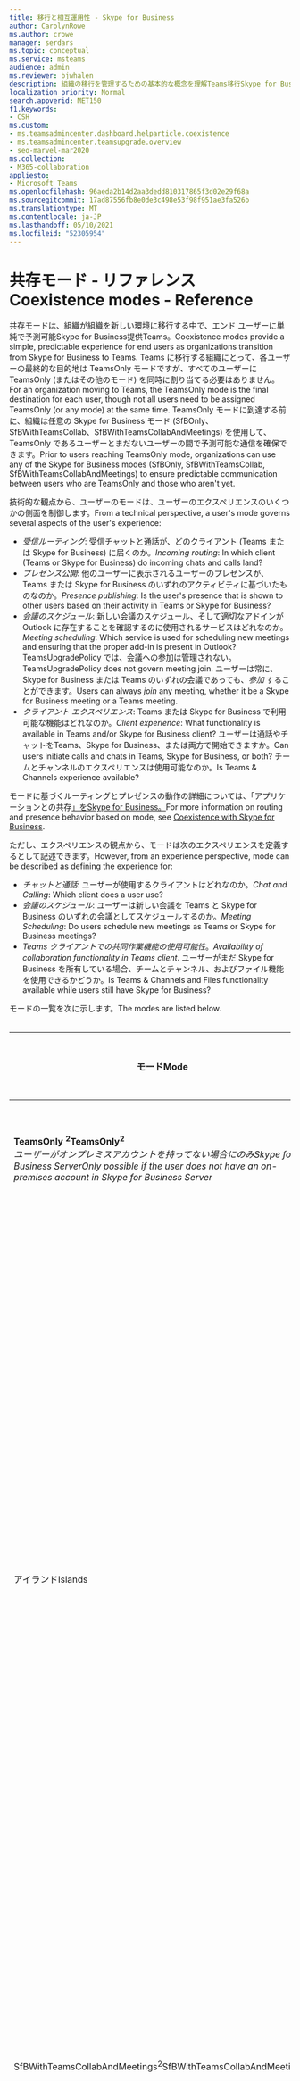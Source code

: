 ```yaml
---
title: 移行と相互運用性 - Skype for Business
author: CarolynRowe
ms.author: crowe
manager: serdars
ms.topic: conceptual
ms.service: msteams
audience: admin
ms.reviewer: bjwhalen
description: 組織の移行を管理するための基本的な概念を理解Teams移行Skype for Business。
localization_priority: Normal
search.appverid: MET150
f1.keywords:
- CSH
ms.custom:
- ms.teamsadmincenter.dashboard.helparticle.coexistence
- ms.teamsadmincenter.teamsupgrade.overview
- seo-marvel-mar2020
ms.collection:
- M365-collaboration
appliesto:
- Microsoft Teams
ms.openlocfilehash: 96aeda2b14d2aa3dedd810317865f3d02e29f68a
ms.sourcegitcommit: 17ad87556fb8e0de3c498e53f98f951ae3fa526b
ms.translationtype: MT
ms.contentlocale: ja-JP
ms.lasthandoff: 05/10/2021
ms.locfileid: "52305954"
---
```

# <a name="coexistence-modes---reference"></a><span data-ttu-id="534d7-103">共存モード - リファレンス</span><span class="sxs-lookup"><span data-stu-id="534d7-103">Coexistence modes - Reference</span></span>

<span data-ttu-id="534d7-104">共存モードは、組織が組織を新しい環境に移行する中で、エンド ユーザーに単純で予測可能Skype for Business提供Teams。</span><span class="sxs-lookup"><span data-stu-id="534d7-104">Coexistence modes provide a simple, predictable experience for end users as organizations transition from Skype for Business to Teams.</span></span> <span data-ttu-id="534d7-105">Teams に移行する組織にとって、各ユーザーの最終的な目的地は TeamsOnly モードですが、すべてのユーザーに TeamsOnly (またはその他のモード) を同時に割り当てる必要はありません。</span><span class="sxs-lookup"><span data-stu-id="534d7-105">For an organization moving to Teams, the TeamsOnly mode is the final destination for each user, though not all users need to be assigned TeamsOnly (or any mode) at the same time.</span></span> <span data-ttu-id="534d7-106">TeamsOnly モードに到達する前に、組織は任意の Skype for Business モード (SfBOnly、SfBWithTeamsCollab、SfBWithTeamsCollabAndMeetings) を使用して、TeamsOnly であるユーザーとまだないユーザーの間で予測可能な通信を確保できます。</span><span class="sxs-lookup"><span data-stu-id="534d7-106">Prior to users reaching TeamsOnly mode, organizations can use any of the Skype for Business modes (SfBOnly, SfBWithTeamsCollab, SfBWithTeamsCollabAndMeetings) to ensure predictable communication between users who are TeamsOnly and those who aren't yet.</span></span>

<span data-ttu-id="534d7-107">技術的な観点から、ユーザーのモードは、ユーザーのエクスペリエンスのいくつかの側面を制御します。</span><span class="sxs-lookup"><span data-stu-id="534d7-107">From a technical perspective, a user's mode governs several  aspects of the user's experience:</span></span>

- <span data-ttu-id="534d7-108">*受信ルーティング*: 受信チャットと通話が、どのクライアント (Teams または Skype for Business) に届くのか。</span><span class="sxs-lookup"><span data-stu-id="534d7-108">*Incoming routing*: In which client (Teams or Skype for Business) do incoming chats and calls land?</span></span> 
- <span data-ttu-id="534d7-109">*プレゼンス公開*: 他のユーザーに表示されるユーザーのプレゼンスが、Teams または Skype for Business のいずれのアクティビティに基づいたものなのか。</span><span class="sxs-lookup"><span data-stu-id="534d7-109">*Presence publishing*: Is the user's presence that is shown to other users based on their activity in Teams or Skype for Business?</span></span> 
- <span data-ttu-id="534d7-110">*会議のスケジュール*: 新しい会議のスケジュール、そして適切なアドインが Outlook に存在することを確認するのに使用されるサービスはどれなのか。</span><span class="sxs-lookup"><span data-stu-id="534d7-110">*Meeting scheduling*: Which service is used for scheduling new meetings and ensuring that the proper add-in is present in Outlook?</span></span> <span data-ttu-id="534d7-111">TeamsUpgradePolicy では、会議への参加は管理されない。</span><span class="sxs-lookup"><span data-stu-id="534d7-111">TeamsUpgradePolicy does not govern meeting join.</span></span> <span data-ttu-id="534d7-112">ユーザーは常に、Skype for Business または Teams のいずれの会議であっても、*参加* することができます。</span><span class="sxs-lookup"><span data-stu-id="534d7-112">Users can always *join* any meeting, whether it be a Skype for Business meeting or a Teams meeting.</span></span>
- <span data-ttu-id="534d7-113">*クライアント エクスペリエンス*: Teams または Skype for Business で利用可能な機能はどれなのか。</span><span class="sxs-lookup"><span data-stu-id="534d7-113">*Client experience*: What functionality is available in Teams and/or Skype for Business client?</span></span> <span data-ttu-id="534d7-114">ユーザーは通話やチャットをTeams、Skype for Business、または両方で開始できますか。</span><span class="sxs-lookup"><span data-stu-id="534d7-114">Can users initiate calls and chats in Teams, Skype for Business, or both?</span></span> <span data-ttu-id="534d7-115">チームとチャンネルのエクスペリエンスは使用可能なのか。</span><span class="sxs-lookup"><span data-stu-id="534d7-115">Is Teams & Channels experience available?</span></span>  

<span data-ttu-id="534d7-116">モードに基づくルーティングとプレゼンスの動作の詳細については、「アプリケーションとの共存[」をSkype for Business。](./coexistence-chat-calls-presence.md)</span><span class="sxs-lookup"><span data-stu-id="534d7-116">For more information on routing and presence behavior based on mode, see [Coexistence with Skype for Business](./coexistence-chat-calls-presence.md).</span></span>

<span data-ttu-id="534d7-117">ただし、エクスペリエンスの観点から、モードは次のエクスペリエンスを定義するとして記述できます。</span><span class="sxs-lookup"><span data-stu-id="534d7-117">However, from an experience perspective, mode can be described as defining the experience for:</span></span>
- <span data-ttu-id="534d7-118">*チャットと通話*: ユーザーが使用するクライアントはどれなのか。</span><span class="sxs-lookup"><span data-stu-id="534d7-118">*Chat and Calling*: Which client does a user use?</span></span>
- <span data-ttu-id="534d7-119">*会議のスケジュール*: ユーザーは新しい会議を Teams と Skype for Business のいずれの会議としてスケジュールするのか。</span><span class="sxs-lookup"><span data-stu-id="534d7-119">*Meeting Scheduling*: Do users schedule new meetings as Teams or Skype for Business meetings?</span></span>
- <span data-ttu-id="534d7-120">*Teams クライアントでの共同作業機能の使用可能性*。</span><span class="sxs-lookup"><span data-stu-id="534d7-120">*Availability of collaboration functionality in Teams client*.</span></span> <span data-ttu-id="534d7-121">ユーザーがまだ Skype for Business を所有している場合、チームとチャンネル、およびファイル機能を使用できるかどうか。</span><span class="sxs-lookup"><span data-stu-id="534d7-121">Is Teams & Channels and Files functionality available while users still have Skype for Business?</span></span>

<span data-ttu-id="534d7-122">モードの一覧を次に示します。</span><span class="sxs-lookup"><span data-stu-id="534d7-122">The modes are listed below.</span></span>
</br>
</br>

|<span data-ttu-id="534d7-123">モード</span><span class="sxs-lookup"><span data-stu-id="534d7-123">Mode</span></span>|<span data-ttu-id="534d7-124">通話とチャット</span><span class="sxs-lookup"><span data-stu-id="534d7-124">Calling and Chat</span></span>|<span data-ttu-id="534d7-125">会議のスケジュール<sup>1</sup></span><span class="sxs-lookup"><span data-stu-id="534d7-125">Meeting Scheduling<sup>1</sup></span></span>|<span data-ttu-id="534d7-126">チームとチャンネル</span><span class="sxs-lookup"><span data-stu-id="534d7-126">Teams & Channels</span></span>|<span data-ttu-id="534d7-127">使用例</span><span class="sxs-lookup"><span data-stu-id="534d7-127">Use Case</span></span>|
|---|---|---|---|---|
|<span data-ttu-id="534d7-128">**TeamsOnly <sup>2</sup>**</span><span class="sxs-lookup"><span data-stu-id="534d7-128">**TeamsOnly<sup>2</sup>**</span></span></br><span data-ttu-id="534d7-129">*ユーザーがオンプレミスアカウントを持ってない場合にのみSkype for Business Server*</span><span class="sxs-lookup"><span data-stu-id="534d7-129">*Only possible if the user does not have an on-premises account in Skype for Business Server*</span></span>|<span data-ttu-id="534d7-130">Teams</span><span class="sxs-lookup"><span data-stu-id="534d7-130">Teams</span></span>|<span data-ttu-id="534d7-131">Teams</span><span class="sxs-lookup"><span data-stu-id="534d7-131">Teams</span></span>|<span data-ttu-id="534d7-132">あり</span><span class="sxs-lookup"><span data-stu-id="534d7-132">Yes</span></span>|<span data-ttu-id="534d7-133">アップグレード過程の最終的な状態。</span><span class="sxs-lookup"><span data-stu-id="534d7-133">The final state of being upgraded.</span></span> <span data-ttu-id="534d7-134">新しいテナントの既定値でもあります。</span><span class="sxs-lookup"><span data-stu-id="534d7-134">Also the default for new tenants.</span></span>|
|<span data-ttu-id="534d7-135">アイランド</span><span class="sxs-lookup"><span data-stu-id="534d7-135">Islands</span></span>|<span data-ttu-id="534d7-136">いずれか</span><span class="sxs-lookup"><span data-stu-id="534d7-136">Either</span></span>|<span data-ttu-id="534d7-137">いずれか</span><span class="sxs-lookup"><span data-stu-id="534d7-137">Either</span></span>|<span data-ttu-id="534d7-138">あり</span><span class="sxs-lookup"><span data-stu-id="534d7-138">Yes</span></span>|<span data-ttu-id="534d7-139">既定の構成。</span><span class="sxs-lookup"><span data-stu-id="534d7-139">Default configuration.</span></span> <span data-ttu-id="534d7-140">1 人のユーザーが両方のクライアントを並べて比較することができます。</span><span class="sxs-lookup"><span data-stu-id="534d7-140">Allows a single user to evaluate both clients side by side.</span></span> <span data-ttu-id="534d7-141">チャットと通話はいずれかのクライアントに届くので、ユーザーは両方のクライアントを常に起動しておく必要があります。</span><span class="sxs-lookup"><span data-stu-id="534d7-141">Chats and calls can land in either client, so users must always run both clients.</span></span> <span data-ttu-id="534d7-142">Skype for Business エクスペリエンスが複雑化または低下することを回避するため、外部 (フェデレーション) コミュニケーション、PSTN 音声サービスと音声アプリケーション、Office の統合、その他のいくつかの統合は引き続き Skype for Business で処理されます。</span><span class="sxs-lookup"><span data-stu-id="534d7-142">To avoid a confusing or regressed Skype for Business experience, external (federated) communications, PSTN voice services and voice applications, Office integration, and several other integrations continue to be handled by Skype for Business.</span></span>|
|<span data-ttu-id="534d7-143">SfBWithTeamsCollabAndMeetings<sup>2</sup></span><span class="sxs-lookup"><span data-stu-id="534d7-143">SfBWithTeamsCollabAndMeetings<sup>2</sup></span></span>|<span data-ttu-id="534d7-144">Skype for Business</span><span class="sxs-lookup"><span data-stu-id="534d7-144">Skype for Business</span></span>|<span data-ttu-id="534d7-145">Teams</span><span class="sxs-lookup"><span data-stu-id="534d7-145">Teams</span></span>|<span data-ttu-id="534d7-146">あり</span><span class="sxs-lookup"><span data-stu-id="534d7-146">Yes</span></span>|<span data-ttu-id="534d7-147">"会議優先"。</span><span class="sxs-lookup"><span data-stu-id="534d7-147">"Meetings First".</span></span> <span data-ttu-id="534d7-148">主に、通話のクラウドへの移行準備ができていないオンプレミスの組織が、Teams 会議の機能を利用するためのものです。</span><span class="sxs-lookup"><span data-stu-id="534d7-148">Primarily for on-premises organizations to benefit from Teams meeting functionality, if they are not yet ready to move calling to the cloud.</span></span>|
|<span data-ttu-id="534d7-149">SfBWithTeamsCollab</span><span class="sxs-lookup"><span data-stu-id="534d7-149">SfBWithTeamsCollab</span></span>|<span data-ttu-id="534d7-150">Skype for Business</span><span class="sxs-lookup"><span data-stu-id="534d7-150">Skype for Business</span></span>|<span data-ttu-id="534d7-151">Skype for Business</span><span class="sxs-lookup"><span data-stu-id="534d7-151">Skype for Business</span></span>|<span data-ttu-id="534d7-152">はい</span><span class="sxs-lookup"><span data-stu-id="534d7-152">Yes</span></span>|<span data-ttu-id="534d7-153">より緊密な管理制御を必要とする複雑な組織向けの、代替の開始地点。</span><span class="sxs-lookup"><span data-stu-id="534d7-153">Alternate starting point for complex organizations that need tighter administrative control.</span></span>|
|<span data-ttu-id="534d7-154">SfBOnly</span><span class="sxs-lookup"><span data-stu-id="534d7-154">SfBOnly</span></span>|<span data-ttu-id="534d7-155">Skype for Business</span><span class="sxs-lookup"><span data-stu-id="534d7-155">Skype for Business</span></span>|<span data-ttu-id="534d7-156">Skype for Business</span><span class="sxs-lookup"><span data-stu-id="534d7-156">Skype for Business</span></span>|<span data-ttu-id="534d7-157">いいえ<sup>3</sup></span><span class="sxs-lookup"><span data-stu-id="534d7-157">No<sup>3</sup></span></span>|<span data-ttu-id="534d7-158">データ制御に関する厳密な要件が存在する組織向けの特殊なシナリオ。</span><span class="sxs-lookup"><span data-stu-id="534d7-158">Specialized scenario for organizations with strict requirements around data control.</span></span> <span data-ttu-id="534d7-159">Teams は、他のユーザーがスケジュールした会議に参加する場合にのみ使用します。</span><span class="sxs-lookup"><span data-stu-id="534d7-159">Teams is used only to join meetings scheduled by others.</span></span>|
||||||

</br>
</br>

<span data-ttu-id="534d7-160">**注:**</span><span class="sxs-lookup"><span data-stu-id="534d7-160">**Notes:**</span></span>

<span data-ttu-id="534d7-161"><sup>1</sup>既存の会議に参加する機能 (Teams または Skype for Business でスケジュールされている場合) は、モードによって管理されません。</span><span class="sxs-lookup"><span data-stu-id="534d7-161"><sup>1</sup> The ability to join an existing meeting (whether scheduled in Teams or in Skype for Business) isn't governed by mode.</span></span> <span data-ttu-id="534d7-162">既定では、ユーザーは常に招待されたすべての会議に参加できます。</span><span class="sxs-lookup"><span data-stu-id="534d7-162">By default, users can always join any meeting they have been invited to.</span></span>

<span data-ttu-id="534d7-163"><sup>2</sup> 既定では、個々のユーザーに TeamsOnly または SfbWithTeamsCollabAndMeetings を割り当てる場合、そのユーザーが将来予定している既存の Skype for Business 会議は Teams 会議に変換されます。</span><span class="sxs-lookup"><span data-stu-id="534d7-163"><sup>2</sup> By default, when assigning either TeamsOnly or SfbWithTeamsCollabAndMeetings to an individual user, any existing Skype for Business meetings scheduled by that user for the future are converted to Teams meetings.</span></span> <span data-ttu-id="534d7-164">必要に応じて、TeamsUpgradePolicy を付与する際に `-MigrateMeetingsToTeams $false` を指定するか、Teams 管理ポータルのチェックボックスをオフにして、これらの会議を Skype for Business 会議として残すことができます。</span><span class="sxs-lookup"><span data-stu-id="534d7-164">If desired, you can leave these meetings as Skype for Business meetings either by specifying  `-MigrateMeetingsToTeams $false` when granting TeamsUpgradePolicy, or by unselecting the checkbox in the Teams Admin portal.</span></span> <span data-ttu-id="534d7-165">TeamsUpgradePolicy をテナント全体に付与Skype for BusinessからTeamsに会議を変換する機能は使用できません。</span><span class="sxs-lookup"><span data-stu-id="534d7-165">The ability to convert meetings from Skype for Business to Teams is not available when granting TeamsUpgradePolicy on a tenant-wide basis.</span></span> 

<span data-ttu-id="534d7-166"><sup>3</sup> Teams では現在、チームとチャンネル機能を無効にすることはできないため、今の段階では有効のままとなります。</span><span class="sxs-lookup"><span data-stu-id="534d7-166"><sup>3</sup> Currently, Teams does not have the ability to disable the Teams and Channels functionality so this remains enabled for now.</span></span>


## <a name="using-teamsupgradepolicy"></a><span data-ttu-id="534d7-167">TeamsUpgradePolicy の使用</span><span class="sxs-lookup"><span data-stu-id="534d7-167">Using TeamsUpgradePolicy</span></span>

<span data-ttu-id="534d7-168">TeamsUpgradePolicy は、Mode と NotifySfbUsers の 2 つの主要プロパティを示しています。</span><span class="sxs-lookup"><span data-stu-id="534d7-168">TeamsUpgradePolicy exposes two key properties: Mode and NotifySfbUsers.</span></span> 
</br>
</br>

|<span data-ttu-id="534d7-169">パラメーター</span><span class="sxs-lookup"><span data-stu-id="534d7-169">Parameter</span></span>|<span data-ttu-id="534d7-170">型</span><span class="sxs-lookup"><span data-stu-id="534d7-170">Type</span></span>|<span data-ttu-id="534d7-171">使用できる値</span><span class="sxs-lookup"><span data-stu-id="534d7-171">Allowed values</span></span></br><span data-ttu-id="534d7-172">(斜体が既定値)</span><span class="sxs-lookup"><span data-stu-id="534d7-172">(default in italics)</span></span>|<span data-ttu-id="534d7-173">説明</span><span class="sxs-lookup"><span data-stu-id="534d7-173">Description</span></span>|
|---|---|---|---|
|<span data-ttu-id="534d7-174">Mode</span><span class="sxs-lookup"><span data-stu-id="534d7-174">Mode</span></span>|<span data-ttu-id="534d7-175">列挙</span><span class="sxs-lookup"><span data-stu-id="534d7-175">Enum</span></span>|<span data-ttu-id="534d7-176">*アイランド*</span><span class="sxs-lookup"><span data-stu-id="534d7-176">*Islands*</span></span></br><span data-ttu-id="534d7-177">TeamsOnly</span><span class="sxs-lookup"><span data-stu-id="534d7-177">TeamsOnly</span></span></br><span data-ttu-id="534d7-178">SfBOnly</span><span class="sxs-lookup"><span data-stu-id="534d7-178">SfBOnly</span></span></br><span data-ttu-id="534d7-179">SfBWithTeamsCollab</span><span class="sxs-lookup"><span data-stu-id="534d7-179">SfBWithTeamsCollab</span></span></br><span data-ttu-id="534d7-180">SfBWithTeamsCollabAndMeetings</span><span class="sxs-lookup"><span data-stu-id="534d7-180">SfBWithTeamsCollabAndMeetings</span></span>|<span data-ttu-id="534d7-181">クライアントの実行モードを示します。</span><span class="sxs-lookup"><span data-stu-id="534d7-181">Indicates the mode the client should run in.</span></span>|
|<span data-ttu-id="534d7-182">NotifySfbUsers</span><span class="sxs-lookup"><span data-stu-id="534d7-182">NotifySfbUsers</span></span>|<span data-ttu-id="534d7-183">ブール</span><span class="sxs-lookup"><span data-stu-id="534d7-183">Bool</span></span>|<span data-ttu-id="534d7-184">*false* または true</span><span class="sxs-lookup"><span data-stu-id="534d7-184">*False* or true</span></span>|<span data-ttu-id="534d7-185">Skype for Business が間もなく Teams に置き換えられることをユーザーに知らせるバナーをクライアントに表示するかどうかを示します。</span><span class="sxs-lookup"><span data-stu-id="534d7-185">Indicates whether to show a banner in the Skype for Business client informing the user that Teams will soon replace Skype for Business.</span></span> <span data-ttu-id="534d7-186">Mode=TeamsOnly の場合、これは true にできません。</span><span class="sxs-lookup"><span data-stu-id="534d7-186">This can't be true if Mode=TeamsOnly.</span></span>|
|||||

<span data-ttu-id="534d7-187">Teams は TeamsUpgradePolicy のすべての関連するインスタンスを、組み込みの読み取り専用ポリシーを使用して提供します。</span><span class="sxs-lookup"><span data-stu-id="534d7-187">Teams provides all relevant instances of TeamsUpgradePolicy via built-in, read-only policies.</span></span> <span data-ttu-id="534d7-188">したがって、使用できるコマンドレットは Get と Grant のみとなります。</span><span class="sxs-lookup"><span data-stu-id="534d7-188">Therefore, only Get and Grant cmdlets are available.</span></span> <span data-ttu-id="534d7-189">組み込みのインスタンスを次に示します。</span><span class="sxs-lookup"><span data-stu-id="534d7-189">The built-in instances are listed below.</span></span>
</br>
</br>

|<span data-ttu-id="534d7-190">Identity</span><span class="sxs-lookup"><span data-stu-id="534d7-190">Identity</span></span>|<span data-ttu-id="534d7-191">Mode</span><span class="sxs-lookup"><span data-stu-id="534d7-191">Mode</span></span>|<span data-ttu-id="534d7-192">NotifySfbUsers</span><span class="sxs-lookup"><span data-stu-id="534d7-192">NotifySfbUsers</span></span>|
|---|---|---|
|<span data-ttu-id="534d7-193">アイランド</span><span class="sxs-lookup"><span data-stu-id="534d7-193">Islands</span></span>|<span data-ttu-id="534d7-194">アイランド</span><span class="sxs-lookup"><span data-stu-id="534d7-194">Islands</span></span>|<span data-ttu-id="534d7-195">False</span><span class="sxs-lookup"><span data-stu-id="534d7-195">False</span></span>|
|<span data-ttu-id="534d7-196">IslandsWithNotify</span><span class="sxs-lookup"><span data-stu-id="534d7-196">IslandsWithNotify</span></span>|<span data-ttu-id="534d7-197">アイランド</span><span class="sxs-lookup"><span data-stu-id="534d7-197">Islands</span></span>|<span data-ttu-id="534d7-198">True</span><span class="sxs-lookup"><span data-stu-id="534d7-198">True</span></span>|
|<span data-ttu-id="534d7-199">SfBOnly</span><span class="sxs-lookup"><span data-stu-id="534d7-199">SfBOnly</span></span>|<span data-ttu-id="534d7-200">SfBOnly</span><span class="sxs-lookup"><span data-stu-id="534d7-200">SfBOnly</span></span>|<span data-ttu-id="534d7-201">False</span><span class="sxs-lookup"><span data-stu-id="534d7-201">False</span></span>|
|<span data-ttu-id="534d7-202">SfBOnlyWithNotify</span><span class="sxs-lookup"><span data-stu-id="534d7-202">SfBOnlyWithNotify</span></span>|<span data-ttu-id="534d7-203">SfBOnly</span><span class="sxs-lookup"><span data-stu-id="534d7-203">SfBOnly</span></span>|<span data-ttu-id="534d7-204">True</span><span class="sxs-lookup"><span data-stu-id="534d7-204">True</span></span>|
|<span data-ttu-id="534d7-205">SfBWithTeamsCollab</span><span class="sxs-lookup"><span data-stu-id="534d7-205">SfBWithTeamsCollab</span></span>|<span data-ttu-id="534d7-206">SfBWithTeamsCollab</span><span class="sxs-lookup"><span data-stu-id="534d7-206">SfBWithTeamsCollab</span></span>|<span data-ttu-id="534d7-207">False</span><span class="sxs-lookup"><span data-stu-id="534d7-207">False</span></span>|
|<span data-ttu-id="534d7-208">SfBWithTeamsCollabWithNotify</span><span class="sxs-lookup"><span data-stu-id="534d7-208">SfBWithTeamsCollabWithNotify</span></span>|<span data-ttu-id="534d7-209">SfBWithTeamsCollab</span><span class="sxs-lookup"><span data-stu-id="534d7-209">SfBWithTeamsCollab</span></span>|<span data-ttu-id="534d7-210">True</span><span class="sxs-lookup"><span data-stu-id="534d7-210">True</span></span>|
|<span data-ttu-id="534d7-211">SfBWithTeamsCollabAndMeetings</span><span class="sxs-lookup"><span data-stu-id="534d7-211">SfBWithTeamsCollabAndMeetings</span></span>|<span data-ttu-id="534d7-212">SfBWithTeamsCollabAndMeetings</span><span class="sxs-lookup"><span data-stu-id="534d7-212">SfBWithTeamsCollabAndMeetings</span></span>|<span data-ttu-id="534d7-213">False</span><span class="sxs-lookup"><span data-stu-id="534d7-213">False</span></span>|
|<span data-ttu-id="534d7-214">SfBWithTeamsCollabAndMeetingsWithNotify</span><span class="sxs-lookup"><span data-stu-id="534d7-214">SfBWithTeamsCollabAndMeetingsWithNotify</span></span>|<span data-ttu-id="534d7-215">SfBWithTeamsCollabAndMeetings</span><span class="sxs-lookup"><span data-stu-id="534d7-215">SfBWithTeamsCollabAndMeetings</span></span>|<span data-ttu-id="534d7-216">True</span><span class="sxs-lookup"><span data-stu-id="534d7-216">True</span></span>|
|<span data-ttu-id="534d7-217">UpgradeToTeams</span><span class="sxs-lookup"><span data-stu-id="534d7-217">UpgradeToTeams</span></span>|<span data-ttu-id="534d7-218">TeamsOnly</span><span class="sxs-lookup"><span data-stu-id="534d7-218">TeamsOnly</span></span>|<span data-ttu-id="534d7-219">False</span><span class="sxs-lookup"><span data-stu-id="534d7-219">False</span></span>|
|<span data-ttu-id="534d7-220">Global</span><span class="sxs-lookup"><span data-stu-id="534d7-220">Global</span></span></br><span data-ttu-id="534d7-221">*既定値*</span><span class="sxs-lookup"><span data-stu-id="534d7-221">*Default*</span></span>|<span data-ttu-id="534d7-222">アイランド</span><span class="sxs-lookup"><span data-stu-id="534d7-222">Islands</span></span>|<span data-ttu-id="534d7-223">False</span><span class="sxs-lookup"><span data-stu-id="534d7-223">False</span></span>|
||||

<span data-ttu-id="534d7-224">これらのポリシー インスタンスは、個々のユーザーに付与することも、テナント全体に付与することもできます。</span><span class="sxs-lookup"><span data-stu-id="534d7-224">These policy instances can be granted either to individual users or on a tenant-wide basis.</span></span> <span data-ttu-id="534d7-225">次に例を示します。</span><span class="sxs-lookup"><span data-stu-id="534d7-225">For example:</span></span>
- <span data-ttu-id="534d7-226">ユーザー ($SipAddress) を Teamsするには、"UpgradeToTeams" インスタンスを付与します。</span><span class="sxs-lookup"><span data-stu-id="534d7-226">To upgrade a user ($SipAddress) to Teams, grant the "UpgradeToTeams" instance:</span></span></br>
`Grant-CsTeamsUpgradePolicy -PolicyName UpgradeToTeams -Identity $SipAddress`
- <span data-ttu-id="534d7-227">テナント全体をアップグレードするには、grant コマンドから Identity パラメーターを省略します。</span><span class="sxs-lookup"><span data-stu-id="534d7-227">To upgrade the entire tenant, omit the identity parameter from the grant command:</span></span></br>
`Grant-CsTeamsUpgradePolicy -PolicyName UpgradeToTeams`

## <a name="the-teams-client-user-experience-when-using-skype-for-business-modes"></a><span data-ttu-id="534d7-228">新Teamsモードを使用する場合のクライアント ユーザー Skype for Businessエクスペリエンス</span><span class="sxs-lookup"><span data-stu-id="534d7-228">The Teams client user experience when using Skype for Business modes</span></span>

<span data-ttu-id="534d7-229">ユーザーが Skype for Business モード (SfBOnly、SfBWithTeamsCollab、SfBWithTeamsCollabAndMeetings) に参加している場合、すべての着信チャットと呼び出しがユーザーの Skype for Business クライアントにルーティングされます。</span><span class="sxs-lookup"><span data-stu-id="534d7-229">When a user is in any of the Skype for Business modes (SfBOnly, SfBWithTeamsCollab, SfBWithTeamsCollabAndMeetings), all incoming chats and calls are routed to the user's Skype for Business client.</span></span> <span data-ttu-id="534d7-230">エンド ユーザーの混乱を避け、適切なルーティングを確保するために、Teams クライアントの呼び出しとチャット機能は、ユーザーが Skype for Business モードに入っているときに自動的に無効になります。</span><span class="sxs-lookup"><span data-stu-id="534d7-230">To avoid end-user confusion and ensure proper routing, calling and chat functionality in the Teams client is automatically disabled when a user is in any of the Skype for Business modes.</span></span> <span data-ttu-id="534d7-231">同様に、Teams での会議のスケジュールも、ユーザーが SfBOnly モードまたは SfBWithTeamsCollab モードの場合は自動的に無効化され、ユーザーが SfBWithTeamsCollabAndMeetings モードの場合には自動的に有効化されます。</span><span class="sxs-lookup"><span data-stu-id="534d7-231">Similarly, meeting scheduling in Teams is automatically disabled when users are in the SfBOnly or SfBWithTeamsCollab modes, and automatically enabled when a user is in the SfBWithTeamsCollabAndMeetings mode.</span></span> <span data-ttu-id="534d7-232">詳細については、「[Teams のクライアント エクスペリエンスおよび共存モードへの準拠](./teams-client-experience-and-conformance-to-coexistence-modes.md)」を参照してください。</span><span class="sxs-lookup"><span data-stu-id="534d7-232">For details, see [Teams client experience and conformance to coexistence modes](./teams-client-experience-and-conformance-to-coexistence-modes.md).</span></span>

> [!Note] 
> - <span data-ttu-id="534d7-233">Teams と Channels の自動適用を行う前に、SfbOnly と SfBWithTeamsCollab モードは同じように動作します。</span><span class="sxs-lookup"><span data-stu-id="534d7-233">Prior to delivery of the automatic enforcement of Teams and Channels, the SfbOnly and SfBWithTeamsCollab modes behave the same.</span></span>


## <a name="detailed-mode-descriptions"></a><span data-ttu-id="534d7-234">モードの詳細な説明</span><span class="sxs-lookup"><span data-stu-id="534d7-234">Detailed mode descriptions</span></span>
</br>
</br>

|<span data-ttu-id="534d7-235">モード</span><span class="sxs-lookup"><span data-stu-id="534d7-235">Mode</span></span>|<span data-ttu-id="534d7-236">説明</span><span class="sxs-lookup"><span data-stu-id="534d7-236">Explanation</span></span>|
|---|---|
|<span data-ttu-id="534d7-237">**アイランド**</span><span class="sxs-lookup"><span data-stu-id="534d7-237">**Islands**</span></span></br><span data-ttu-id="534d7-238">(既定)</span><span class="sxs-lookup"><span data-stu-id="534d7-238">(default)</span></span>|<span data-ttu-id="534d7-239">ユーザーは、Skype for BusinessとTeamsの両方を実行します。</span><span class="sxs-lookup"><span data-stu-id="534d7-239">A user runs both Skype for Business and Teams side by side.</span></span> <span data-ttu-id="534d7-240">このユーザーは、</span><span class="sxs-lookup"><span data-stu-id="534d7-240">This user:</span></span></br><ul><li><span data-ttu-id="534d7-241">Skype for Business または Teams クライアントのいずれかでチャットと VoIP 通話を開始できます。</span><span class="sxs-lookup"><span data-stu-id="534d7-241">Can initiate chats and VoIP calls in either Skype for Business or Teams client.</span></span> <span data-ttu-id="534d7-242">オンプレミスの Skype for Business に所属しているユーザーは、受信者のモードに関わらず、Teams から他の Skype for Business ユーザーに対して連絡することはできません。</span><span class="sxs-lookup"><span data-stu-id="534d7-242">Note: Users with Skype for Business homed on-premises cannot initiate from Teams to reach another Skype for Business user, regardless of the recipient's mode.</span></span><li><span data-ttu-id="534d7-243">他のユーザーが Skype for Business で開始したチャットと VoIP 通話を、自分の Skype for Business クライアントで受信します。</span><span class="sxs-lookup"><span data-stu-id="534d7-243">Receives chats & VoIP calls initiated in Skype for Business by another user in their Skype for Business client.</span></span><li><span data-ttu-id="534d7-244">他のユーザーが Teams で開始したチャットと VoIP 通話を、そのユーザーが *同じテナント* にいる場合、自分の Teams クライアントで受信します。</span><span class="sxs-lookup"><span data-stu-id="534d7-244">Receives chats & VoIP calls initiated in Teams by another user in their Teams client if they are in the *same tenant*.</span></span><li><span data-ttu-id="534d7-245">他のユーザーが Teams で開始したチャットと VoIP 通話を、そのユーザーが *フェデレーションされたテナント* にいる場合、自分の Skype for Business クライアントで受信します。</span><span class="sxs-lookup"><span data-stu-id="534d7-245">Receives chats & VoIP calls initiated in Teams by another user in their Skype for Business client if they are in a  *federated tenant*.</span></span> <li><span data-ttu-id="534d7-246">次に示すような、PSTN 機能があります。</span><span class="sxs-lookup"><span data-stu-id="534d7-246">Has PSTN functionality as noted below:</span></span><ul><li><span data-ttu-id="534d7-247">ユーザーがオンプレミスの Skype for Business に所属していてエンタープライズ VoIP を持っている場合、常に PSTN 通話が開始され、Skype for Business で受信されます。</span><span class="sxs-lookup"><span data-stu-id="534d7-247">When the user is homed in Skype for Business on-premises and has Enterprise Voice, PSTN calls are always initiated and received in Skype for Business.</span></span><li><span data-ttu-id="534d7-248">ユーザーがオンプレミスの Skype for Business Online に所属していて Microsoft 電話システムを使用している場合、ユーザーは常に Skype for Business の PSTN 通話を開始および受信します。</span><span class="sxs-lookup"><span data-stu-id="534d7-248">When the user is homed on Skype for Business Online and has Microsoft Phone System, the user always initiates and receives PSTN calls in Skype for Business:</span></span><ul><li><span data-ttu-id="534d7-249">これは、ユーザーが Microsoft 通話プランを持っている場合でも、Skype for Business クラウド コネクタ エディション (ハイブリッド音声 Skype for Business Server) のオンプレミス 展開を介して PSTN ネットワークに接続する場合でも発生します。</span><span class="sxs-lookup"><span data-stu-id="534d7-249">This happens whether the user has a Microsoft Calling Plan, or connects to the PSTN network through either Skype for Business Cloud Connector Edition or an on-premises deployment of Skype for Business Server (hybrid voice).</span></span><li><span data-ttu-id="534d7-250">**注: 電話システムルーティングは、諸島モードではサポートされていません。**</span><span class="sxs-lookup"><span data-stu-id="534d7-250">**Note: Phone System Direct Routing is not supported in Islands mode.**</span></span></ul></ul><li><span data-ttu-id="534d7-251">Skype for Business で Microsoft 通話キューと自動応答通話を受信します。</span><span class="sxs-lookup"><span data-stu-id="534d7-251">Receives Microsoft Call Queues and Auto-Attendant calls in Skype for Business:</span></span><ul><li><span data-ttu-id="534d7-252">電話と自動応答に割り当てられている番号は、電話システムモードでは直接ルーティング番号を使用できません。</span><span class="sxs-lookup"><span data-stu-id="534d7-252">Phone numbers assigned to Call Queues and Auto-Attendants **cannot** be Phone System Direct Routing numbers in Islands mode.</span></span></ul></ul><li><span data-ttu-id="534d7-253">Teams または Skype for Business で会議をスケジュールすることができます (また、既定では両方のプラグインが表示されます)。</span><span class="sxs-lookup"><span data-stu-id="534d7-253">Can schedule meetings in Teams or Skype for Business (and will see both plug-ins by default).</span></span><li><span data-ttu-id="534d7-254">Skype for Business または Teams のあらゆる会議に参加できます。会議はそれぞれのクライアントで開きます。</span><span class="sxs-lookup"><span data-stu-id="534d7-254">Can join any Skype for Business or Teams meeting; the meeting will open in the respective client.</span></span></ul>|
|<span data-ttu-id="534d7-255">**SfBOnly**</span><span class="sxs-lookup"><span data-stu-id="534d7-255">**SfBOnly**</span></span>|<span data-ttu-id="534d7-256">ユーザーは Skype for Business のみを実行します。</span><span class="sxs-lookup"><span data-stu-id="534d7-256">A user runs only Skype for Business.</span></span> <span data-ttu-id="534d7-257">このユーザーは、</span><span class="sxs-lookup"><span data-stu-id="534d7-257">This user:</span></span></br><ul><li><span data-ttu-id="534d7-258">Skype for Business からのみチャットと通話を開始することができます。</span><span class="sxs-lookup"><span data-stu-id="534d7-258">Can initiate chats and calls from Skype for Business only.</span></span><li><span data-ttu-id="534d7-259">オンプレミスの Skype for Business に所属している Teams ユーザーが開始したものでない限り、すべてのチャット/通話を開始元に関わらず自分の Skype for Business クライアントで受信します。*<li>Skype for Business の会議のみスケジュールできます。ただし、Skype for Business 会議と Teams 会議のいずれにも参加することができます。</br>\** オンプレミスのユーザーにアイランド モードを使用することは、他の SfBOnly モードのユーザーとの組み合わせにおいて、お勧めできません。</span><span class="sxs-lookup"><span data-stu-id="534d7-259">Receives any chat/call in their Skype for Business client, regardless of where initiated, unless the initiator is a Teams user with Skype for Business homed on-premises.*<li>Can schedule only Skype for Business meetings, but can join Skype for Business or Teams meetings.</br>\** Using Islands mode with on-premises users is not recommended in combination with other users in SfBOnly mode.</span></span> <span data-ttu-id="534d7-260">Teams を持つ Skype for Business を持つユーザーが SfBOnly ユーザーへの通話またはチャットを開始した場合、SfBOnly ユーザーは到達不能であり、チャットを見逃したり、メールを呼び出したりします。\*</span><span class="sxs-lookup"><span data-stu-id="534d7-260">If a Teams user with Skype for Business homed on-premises initiates a call or chat to an SfBOnly user, the SfBOnly user is not reachable and receives a missed chat or call email.\*</span></span>|
|<span data-ttu-id="534d7-261">**SfBWithTeamsCollab**</span><span class="sxs-lookup"><span data-stu-id="534d7-261">**SfBWithTeamsCollab**</span></span>|<span data-ttu-id="534d7-262">ユーザーは、Skype for BusinessとTeamsの両方を実行します。</span><span class="sxs-lookup"><span data-stu-id="534d7-262">A user runs both Skype for Business and Teams side by side.</span></span> <span data-ttu-id="534d7-263">このユーザーは、</span><span class="sxs-lookup"><span data-stu-id="534d7-263">This user:</span></span></br><ul><li><span data-ttu-id="534d7-264">SfBOnly モードのユーザーと同じ機能があります。</span><span class="sxs-lookup"><span data-stu-id="534d7-264">Has the functionality of a user in SfBOnly mode.</span></span><li><span data-ttu-id="534d7-265">Teams をグループでの共同作業 (チャネル) に関してのみ利用できます。チャット/通話/会議のスケジュールは利用できません。</span><span class="sxs-lookup"><span data-stu-id="534d7-265">Has Teams enabled only for group collaboration (Channels); chat/calling/meeting scheduling are disabled.</span></span></ul>|
|<span data-ttu-id="534d7-266">**SfBWithTeamsCollab</br>AndMeetings**</span><span class="sxs-lookup"><span data-stu-id="534d7-266">**SfBWithTeamsCollab</br>AndMeetings**</span></span>|<span data-ttu-id="534d7-267">ユーザーは、Skype for BusinessとTeamsの両方を実行します。</span><span class="sxs-lookup"><span data-stu-id="534d7-267">A user runs both Skype for Business and Teams side by side.</span></span> <span data-ttu-id="534d7-268">このユーザーは、</span><span class="sxs-lookup"><span data-stu-id="534d7-268">This user:</span></span><ul><li><span data-ttu-id="534d7-269">SfBOnly モードのユーザーと同じチャットと通話機能があります。</span><span class="sxs-lookup"><span data-stu-id="534d7-269">Has the chat and calling functionality of user in SfBOnly mode.</span></span><li><span data-ttu-id="534d7-270">Teams をグループでの共同作業 (チャネル (チャネル会話を含む)) に対してのみ利用できます。チャットと通話は利用できません。</span><span class="sxs-lookup"><span data-stu-id="534d7-270">Has Teams enabled for group collaboration (channels - includes channel conversations); chat and calling are disabled.</span></span><li><span data-ttu-id="534d7-271">Teams 会議のみスケジュールできます。ただし、Skype for Business 会議と Teams 会議のいずれにも参加することができます。</span><span class="sxs-lookup"><span data-stu-id="534d7-271">Can schedule only Teams meetings, but can join Skype for Business or Teams meetings.</span></span></ul>|
|<span data-ttu-id="534d7-272">**TeamsOnly**</span><span class="sxs-lookup"><span data-stu-id="534d7-272">**TeamsOnly**</span></span></br><span data-ttu-id="534d7-273">(Skype for Business Online に所属していることが必要)</span><span class="sxs-lookup"><span data-stu-id="534d7-273">(requires SfB Online home)</span></span>|<span data-ttu-id="534d7-274">ユーザーは Teams のみ実行します。</span><span class="sxs-lookup"><span data-stu-id="534d7-274">A user runs only Teams.</span></span> <span data-ttu-id="534d7-275">このユーザーは、</span><span class="sxs-lookup"><span data-stu-id="534d7-275">This user:</span></span><ul><li><span data-ttu-id="534d7-276">すべてのチャットと通話を開始元に関わらず自分の Teams クライアントで受信します。</span><span class="sxs-lookup"><span data-stu-id="534d7-276">Receives any chats and calls in their Teams client, regardless of where initiated.</span></span><li><span data-ttu-id="534d7-277">Teams からのみチャットと通話を開始することができます。</span><span class="sxs-lookup"><span data-stu-id="534d7-277">Can initiate chats and calls from Teams only.</span></span><li><span data-ttu-id="534d7-278">Teams でのみ会議をスケジュールできます。ただし、Skype for Business 会議と Teams 会議のいずれにも参加することができます。</span><span class="sxs-lookup"><span data-stu-id="534d7-278">Can schedule meetings in Teams only, but can join Skype for Business or Teams meetings.</span></span><li><span data-ttu-id="534d7-279">Skype for Business IP 電話を使用し続けることができます。</span><span class="sxs-lookup"><span data-stu-id="534d7-279">Can continue to use Skype for Business IP phones.</span></span><br><br><span data-ttu-id="534d7-280">*TeamsOnly モードを他のユーザーと諸島モードで組み合わせて使用Teamsは推奨されません。つまり、すべての Islands モードのユーザーは、アクティブなクライアントとTeamsとSkype for Businessします。TeamsOnly ユーザーが Islands ユーザーへの通話またはチャットを開始した場合、その通話またはチャットは Islands ユーザーの Teamsされます。Islands ユーザーがアカウントを使用または監視Teams、そのユーザーはオフラインで表示され、TeamsOnly ユーザーがアクセスできなくなります。*</span><span class="sxs-lookup"><span data-stu-id="534d7-280">*Using TeamsOnly mode in combination with other users in Islands mode is not recommended until Teams adoption is saturated; that is, all Islands mode users actively use and monitor both the Teams and Skype for Business clients. If a TeamsOnly user initiates a call or chat to an Islands user, that call or chat will land in the Islands user's Teams client; if the Islands user does not use or monitor Teams, that user will appear offline and will not be reachable by the TeamsOnly user.*</span></span></ul> |
|||




## <a name="related-topics"></a><span data-ttu-id="534d7-281">関連項目</span><span class="sxs-lookup"><span data-stu-id="534d7-281">Related topics</span></span>

[<span data-ttu-id="534d7-282">Skype for Business と共存する</span><span class="sxs-lookup"><span data-stu-id="534d7-282">Coexistence with Skype for Business</span></span>](./coexistence-chat-calls-presence.md)

[<span data-ttu-id="534d7-283">Teams のクライアント エクスペリエンスおよび共存モードへの準拠</span><span class="sxs-lookup"><span data-stu-id="534d7-283">Teams client experience and conformance to coexistence modes</span></span>](./teams-client-experience-and-conformance-to-coexistence-modes.md)

[<span data-ttu-id="534d7-284">Get-CsTeamsUpgradePolicy</span><span class="sxs-lookup"><span data-stu-id="534d7-284">Get-CsTeamsUpgradePolicy</span></span>](/powershell/module/skype/get-csteamsupgradepolicy?view=skype-ps)

[<span data-ttu-id="534d7-285">Grant-CsTeamsUpgradePolicy</span><span class="sxs-lookup"><span data-stu-id="534d7-285">Grant-CsTeamsUpgradePolicy</span></span>](/powershell/module/skype/grant-csteamsupgradepolicy?view=skype-ps)

[<span data-ttu-id="534d7-286">Get-CsTeamsUpgradeConfiguration</span><span class="sxs-lookup"><span data-stu-id="534d7-286">Get-CsTeamsUpgradeConfiguration</span></span>](/powershell/module/skype/get-csteamsupgradeconfiguration?view=skype-ps)

[<span data-ttu-id="534d7-287">Set-CsTeamsUpgradeConfiguration</span><span class="sxs-lookup"><span data-stu-id="534d7-287">Set-CsTeamsUpgradeConfiguration</span></span>](/powershell/module/skype/set-csteamsupgradeconfiguration?view=skype-ps)

[<span data-ttu-id="534d7-288">Meeting Migration Service (MMS) の使用</span><span class="sxs-lookup"><span data-stu-id="534d7-288">Using the Meeting Migration Service (MMS)</span></span>](/skypeforbusiness/audio-conferencing-in-office-365/setting-up-the-meeting-migration-service-mms)
